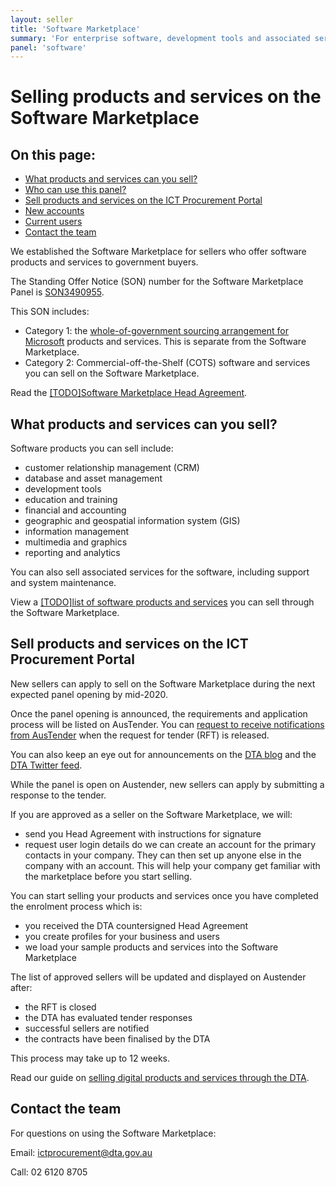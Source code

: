 ```yaml
---
layout: seller
title: 'Software Marketplace'
summary: 'For enterprise software, development tools and associated services'
panel: 'software'
---
```


# Selling products and services on the Software Marketplace

<nav class="au-inpage-nav-links" aria-label="in page navigation">
  <h2 class="au-inpage-nav-links__heading">On this page:</h2>
  <ul class="au-link-list">
    <li><a href="#what-can-you-sell">What products and services can you sell?</a></li>
    <li><a href="#who-can-use-this-panel">Who can use this panel?</a></li>
    <li><a href="#sell-services-on-the-ict-procurement-portal">Sell products and services on the ICT Procurement Portal</a></li>
    <li><a href="#new-accounts">New accounts</a></li>
    <li><a href="#current-users">Current users</a></li>
    <li><a href="#contact-the-team">Contact the team</a></li>
  </ul>
</nav>

We established the Software Marketplace for sellers who offer software products and services to government buyers.

The Standing Offer Notice (SON) number for the Software Marketplace Panel is <a href="https://www.tenders.gov.au/Son/Show/90c61f3b-be27-3313-bcd6-93db777921c7" target="_blank" rel="external noreferrer">SON3490955</a>.

This SON includes:

- Category 1: the [whole-of-government sourcing arrangement for Microsoft](/seller/products-and-services/sourcing-arrangements/microsoft/) products and services. This is separate from the Software Marketplace.
- Category 2: Commercial-off-the-Shelf (COTS) software and services you can sell on the Software Marketplace.

Read the <a href="#" target="_blank" rel="external noreferrer">[TODO]Software Marketplace Head Agreement</a>.

## <span name="what-can-you-sell">What products and services can you sell?</span>

Software products you can sell include:

- customer relationship management (CRM)
- database and asset management
- development tools
- education and training
- financial and accounting
- geographic and geospatial information system (GIS)
- information management
- multimedia and graphics
- reporting and analytics

You can also sell associated services for the software, including support and system maintenance.

View a [[TODO]list of software products and services](#) you can sell through the Software Marketplace.

## <span name="sell-services-on-the-ict-procurement-portal">Sell products and services on the ICT Procurement Portal</span>

New sellers can apply to sell on the Software Marketplace during the next expected panel opening by mid-2020.

Once the panel opening is announced, the requirements and application process will be listed on AusTender. You can <a href="https://www.tenders.gov.au/RegisteredUser/Register" target="_blank" rel="external noreferrer">request to receive notifications from AusTender</a> when the request for tender (RFT) is released.

You can also keep an eye out for announcements on the <a href="https://www.dta.gov.au/news-blogs/all" target="_blank" rel="external noreferrer">DTA blog</a> and the <a href="https://twitter.com/dta" target="_blank" rel="external noreferrer">DTA Twitter feed</a>.

While the panel is open on Austender, new sellers can apply by submitting a response to the tender.

If you are approved as a seller on the Software Marketplace, we will:

- send you Head Agreement with instructions for signature
- request user login details do we can create an account for the primary contacts in your company. They can then set up anyone else in the company with an account. This will help your company get familiar with the marketplace before you start selling.

You can start selling your products and services once you have completed the enrolment process which is:

- you received the DTA countersigned Head Agreement
- you create profiles for your business and users
- we load your sample products and services into the Software Marketplace

The list of approved sellers will be updated and displayed on Austender after:

- the RFT is closed
- the DTA has evaluated tender responses
- successful sellers are notified
- the contracts have been finalised by the DTA

This process may take up to 12 weeks.

Read our guide on [selling digital products and services through the DTA](/seller/working-with-government).

## <span name="contact-the-team">Contact the team</span>

For questions on using the Software Marketplace:

Email: [ictprocurement@dta.gov.au](mailto:ictprocurement@dta.gov.au)

Call: 02 6120 8705
